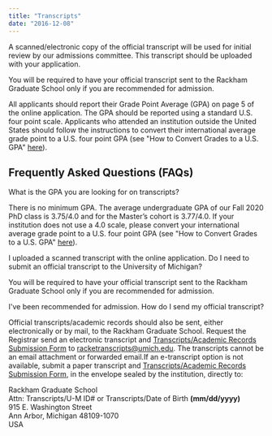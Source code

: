 ```yaml
---
title: "Transcripts"
date: "2016-12-08"
---
```


A scanned/electronic copy of the official transcript will be used for initial review by our admissions committee. This transcript should be uploaded with your application.

You will be required to have your official transcript sent to the Rackham Graduate School only if you are recommended for admission.

All applicants should report their Grade Point Average (GPA) on page 5 of the online application. The GPA should be reported using a standard U.S. four point scale. Applicants who attended an institution outside the United States should follow the instructions to convert their international average grade point to a U.S. four point GPA (see "How to Convert Grades to a U.S. GPA" [here](https://rackham.umich.edu/admissions/applying/required-credentials-from-non-us-institutions/)).

## Frequently Asked Questions (FAQs)

What is the GPA you are looking for on transcripts?

There is no minimum GPA. The average undergraduate GPA of our Fall 2020 PhD class is 3.75/4.0 and for the Master’s cohort is 3.77/4.0. If your institution does not use a 4.0 scale, please convert your international average grade point to a U.S. four point GPA (see "How to Convert Grades to a U.S. GPA" [here](https://rackham.umich.edu/admissions/applying/required-credentials-from-non-us-institutions/)).

I uploaded a scanned transcript with the online application. Do I need to submit an official transcript to the University of Michigan?

You will be required to have your official transcript sent to the Rackham Graduate School only if you are recommended for admission.

I've been recommended for admission. How do I send my official transcript?

Official transcripts/academic records should also be sent, either electronically or by mail, to the Rackham Graduate School. Request the Registrar send an electronic transcript and [Transcripts/Academic Records Submission Form](https://rackham.umich.edu/downloads/admissions/academic_record_transcript_submission_form.pdf) to racketranscripts@umich.edu. The transcripts cannot be an email attachment or forwarded email.If an e-transcript option is not available, submit a paper transcript and [Transcripts/Academic Records Submission Form](https://rackham.umich.edu/downloads/admissions/academic_record_transcript_submission_form.pdf), in the envelope sealed by the institution, directly to:

Rackham Graduate School  
Attn: Transcripts/U-M ID# or Transcripts/Date of Birth **(mm/dd/yyyy)**  
915 E. Washington Street  
Ann Arbor, Michigan 48109-1070  
USA
